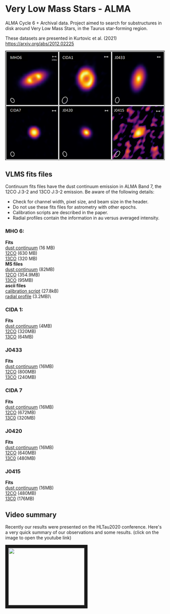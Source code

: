 # Very Low Mass Stars - ALMA 
ALMA Cycle 6 + Archival data. Project aimed to search for substructures in disk around Very Low Mass Stars, in the Taurus star-forming region.

These datasets are presented in Kurtovic et al. (2021) \
https://arxiv.org/abs/2012.02225


![Very Low Mass Stars, dust continuum emission](https://github.com/nicokurtovic/VLMS_ALMA_2018.1.00310.S/blob/main/VLMS.png)


## VLMS fits files
Continuum fits files have the dust continuum emission in ALMA Band 7, the 12CO J:3-2 and 13CO J:3-2 emission. Be aware of the following details:
- Check for channel width, pixel size, and beam size in the header.
- Do not use these fits files for astrometry with other epochs.
- Calibration scripts are described in the paper.
- Radial profiles contain the information in au versus averaged intensity.

### MHO 6:
**Fits**\
[dust continuum](https://keeper.mpdl.mpg.de/f/5fa330b9cc724ceb851a/?dl=1) (16 MB)\
[12CO](https://keeper.mpdl.mpg.de/f/39b6c4de8a274d59933e/?dl=1) (630 MB)\
[13CO](https://keeper.mpdl.mpg.de/f/a9328b759ff7496bbab4/?dl=1) (320 MB)\
**MS files**\
[dust continuum](https://keeper.mpdl.mpg.de/f/cc584fa6200e4d6a9819/?dl=1) (82MB)\
[12CO](https://keeper.mpdl.mpg.de/f/864999fb5082455b8ee0/?dl=1) (354.9MB)\
[13CO](https://keeper.mpdl.mpg.de/f/4aa46bd4a0f944dbabe1/?dl=1) (95MB)\
**ascii files**\
[calibration script](https://keeper.mpdl.mpg.de/f/8d65415537904192a577/?dl=1) (27.8kB)\
[radial profile](https://keeper.mpdl.mpg.de/f/a4e7def933554f73a792/?dl=1) (3.2MB)\


### CIDA 1:
**Fits**\
[dust continuum](https://keeper.mpdl.mpg.de/f/6b399ef73836456886a8/?dl=1) (4MB)\
[12CO](https://keeper.mpdl.mpg.de/f/90f665f01d864cd5be7d/?dl=1) (320MB)\
[13CO](https://keeper.mpdl.mpg.de/f/0136f7fa97e7495aaf32/?dl=1) (64MB)

### J0433
**Fits**\
[dust continuum](https://keeper.mpdl.mpg.de/f/13b2fd330050461cb32a/?dl=1) (16MB)\
[12CO](https://keeper.mpdl.mpg.de/f/5e8ff037799e44cf8439/?dl=1) (800MB)\
[13CO](https://keeper.mpdl.mpg.de/f/1b8206cf3bee4b80b249/?dl=1) (240MB)

### CIDA 7
**Fits**\
[dust continuum](https://keeper.mpdl.mpg.de/f/5a0c0cc759b1459e8c09/?dl=1) (16MB)\
[12CO](https://keeper.mpdl.mpg.de/f/743c5250a76b432e9464/?dl=1) (672MB)\
[13C0](https://keeper.mpdl.mpg.de/f/c29f12d5b3734999b283/?dl=1) (320MB)

### J0420
**Fits**\
[dust continuum](https://keeper.mpdl.mpg.de/f/1b62246ff37e477c9f11/?dl=1) (16MB)\
[12CO](https://keeper.mpdl.mpg.de/f/c5de89925e104f9b8eb9/?dl=1) (640MB)\
[13C0](https://keeper.mpdl.mpg.de/f/ff44935879474bc9b091/?dl=1) (480MB)

### J0415
**Fits**\
[dust continuum](https://keeper.mpdl.mpg.de/f/24b3998ee92f4b5bb1b9/?dl=1) (16MB)\
[12CO](https://keeper.mpdl.mpg.de/f/f11865e2c6f34920a237/?dl=1) (480MB)\
[13C0](https://keeper.mpdl.mpg.de/f/e157a6be5cd2412590a2/?dl=1) (176MB)


## Video summary

Recently our results were presented on the HLTau2020 conference. Here's a very quick summary of our observations and some results. (click on the image to open the youtube link)

<a href="https://www.youtube.com/watch?v=b0trglKMi9g
" target="_blank"><img src="http://img.youtube.com/vi/b0trglKMi9g/0.jpg" 
alt="" width="240" height="180" border="10" /></a>
